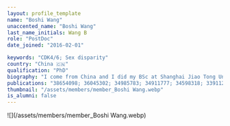 ```yaml
---
layout: profile_template
name: "Boshi Wang"
unaccented_name: "Boshi Wang"
last_name_initials: Wang B
role: "PostDoc"
date_joined: "2016-02-01"

keywords: "CDK4/6; Sex disparity"
country: "China 🇨🇳"
qualification: "PhD"
biography: "I come from China and I did my BSc at Shanghai Jiao Tong University and my MPhil at The University of Hong Kong. In September 2020, I received my PhD from the University of Groningen under the supervision of Prof. Marco Demaria. My PhD was mainly focused on three projects: 1) Exploring the roles of CDK4/6 inhibitors in senescence induction and cancer therapy; 2) Identifying the contribution of senescent cells to natural ageing; 3) Investigating the differential features of senescent cells from different sex origin. In my projects, transgenic/xenograft mouse models, mammalian cell models, RNA-sequencing and a series of biochemical methods were used. Now, I will continue in Marco Demaria’s lab as a Postdoc to finish my PhD projects."
publications: "38654098; 36045302; 34985783; 34911777; 34598318; 33911261; 33823141; 33056980; 32482536; 29575469; 27979832"
thumbnail: "/assets/members/member_Boshi Wang.webp"
is_alumni: false
---
```


 ![](/assets/members/member_Boshi Wang.webp)

 
